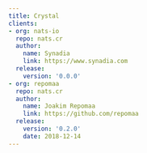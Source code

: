 ```yaml
---
title: Crystal
clients:
- org: nats-io
  repo: nats.cr
  author:
    name: Synadia
    link: https://www.synadia.com
  release:
    version: '0.0.0'
- org: repomaa
  repo: nats.cr
  author:
    name: Joakim Repomaa
    link: https://github.com/repomaa
  release:
    version: '0.2.0'
    date: 2018-12-14
---
```

